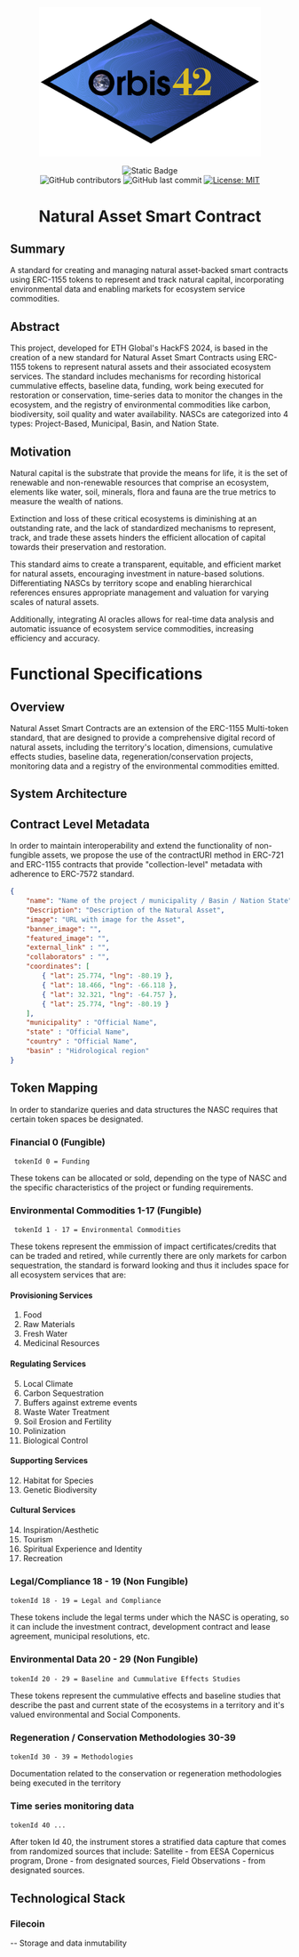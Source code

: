 <div align="center">

<img src="./images/nascIcon.png" alt="NASC Icon" width="400"/>

![Static Badge](https://img.shields.io/badge/mission-escape_velocity_for_climate_investments-royalblue?style=plastic)
<br />
![GitHub contributors](https://img.shields.io/github/contributors/sergiomartell/nasc)
![GitHub last commit](https://img.shields.io/github/last-commit/sergiomartell/nasc)
[![License: MIT](https://img.shields.io/badge/License-MIT-green.svg)](https://opensource.org/licenses/MIT)
# Natural Asset Smart Contract

</div>

## Summary

A standard for creating and managing natural asset-backed smart contracts using ERC-1155 tokens to represent and track natural capital, incorporating environmental data and enabling markets for ecosystem service commodities.

## Abstract

This project, developed for ETH Global's HackFS 2024, is based in the creation of a new standard for Natural Asset Smart Contracts using ERC-1155 tokens to represent natural assets and their associated ecosystem services.  The standard includes mechanisms for recording historical cummulative effects, baseline data, funding, work being executed for restoration or conservation, time-series data to monitor the changes in the ecosystem, and the registry of environmental commodities like carbon, biodiversity, soil quality and water availability.  NASCs are categorized into 4 types: Project-Based, Municipal, Basin, and Nation State.

## Motivation

Natural capital is the substrate that provide the means for life, it is the set of renewable and non-renewable resources that comprise an ecosystem, elements like water, soil, minerals, flora and fauna are the true metrics to measure the wealth of nations.

Extinction and loss of these critical ecosystems is diminishing at an outstanding rate, and the lack of standardized mechanisms to represent, track, and trade these assets hinders the efficient allocation of capital towards their preservation and restoration.

This standard aims to create a transparent, equitable, and efficient market for natural assets, encouraging investment in nature-based solutions. Differentiating NASCs by territory scope and enabling hierarchical references ensures appropriate management and valuation for varying scales of natural assets.

Additionally, integrating AI oracles allows for real-time data analysis and automatic issuance of ecosystem service commodities, increasing efficiency and accuracy.

# Functional Specifications

## Overview

Natural Asset Smart Contracts are an extension of the ERC-1155 Multi-token standard, that are designed to provide a comprehensive digital record of natural assets, including the territory's location, dimensions, cumulative effects studies, baseline data, regeneration/conservation projects, monitoring data and a registry of the environmental commodities emitted.

## System Architecture

## Contract Level Metadata

In order to maintain interoperability and extend the functionality of non-fungible assets, we propose the use of the contractURI method in ERC-721 and ERC-1155 contracts that provide "collection-level" metadata with adherence to ERC-7572 standard.

```json
{
    "name": "Name of the project / municipality / Basin / Nation State",
    "Description": "Description of the Natural Asset",
    "image": "URL with image for the Asset",
    "banner_image": "",
    "featured_image": "",
    "external_link" : "",
    "collaborators" : "",
    "coordinates": [
        { "lat": 25.774, "lng": -80.19 },
        { "lat": 18.466, "lng": -66.118 },
        { "lat": 32.321, "lng": -64.757 },
        { "lat": 25.774, "lng": -80.19 }
    ],
    "municipality" : "Official Name",
    "state" : "Official Name",
    "country" : "Official Name",
    "basin" : "Hidrological region"
}
```

## Token Mapping

In order to standarize queries and data structures the NASC requires that certain token spaces be designated.

### Financial 0 (Fungible)

```solidity
 tokenId 0 = Funding
```

These tokens can be allocated or sold, depending on the type of NASC and the specific characteristics of the project or funding requirements.

### Environmental Commodities 1-17 (Fungible)

```solidity
 tokenId 1 - 17 = Environmental Commodities
```

These tokens represent the emmission of impact certificates/credits that can be traded and retired, while currently there are only markets for carbon sequestration, the standard is forward looking and thus it includes space for all ecosystem services that are:

#### Provisioning Services

1. Food
2. Raw Materials
3. Fresh Water
4. Medicinal Resources

#### Regulating Services

5. Local Climate
6. Carbon Sequestration
7. Buffers against extreme events
8. Waste Water Treatment
9. Soil Erosion and Fertility
10. Polinization
11. Biological Control

#### Supporting Services

12. Habitat for Species
13. Genetic Biodiversity

#### Cultural Services

14. Inspiration/Aesthetic
15. Tourism
16. Spiritual Experience and Identity
17. Recreation

### Legal/Compliance 18 - 19 (Non Fungible)

```Solidity
tokenId 18 - 19 = Legal and Compliance
```

These tokens include the legal terms under which the NASC is operating, so it can include the investment contract, development contract and lease agreement, municipal resolutions, etc.

### Environmental Data 20 - 29 (Non Fungible)

```Solidity
tokenId 20 - 29 = Baseline and Cummulative Effects Studies
```

These tokens represent the cummulative effects and baseline studies that describe the past and current state of the ecosystems in a territory and it's valued environmental and Social Components.

### Regeneration / Conservation Methodologies 30-39

```Solidity
tokenId 30 - 39 = Methodologies
````

Documentation related to the conservation or regeneration methodologies being executed in the territory

### Time series monitoring data

```Solidity
tokenId 40 ...
````

After token Id 40, the instrument stores a stratified data capture that comes from randomized sources that include: Satellite - from EESA Copernicus program, Drone - from designated sources, Field Observations - from designated sources.

## Technological Stack

### Filecoin

-- Storage and data inmutability

